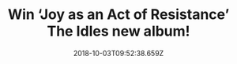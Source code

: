 ---
campaign-uuid: "c-2e6459b9-f11c-4043-827a-30bdf5651f12"
type: "Competition"
category: "Gifts"
date: "2018-10-03T09:52:38.659Z"
end-date: "2018-11-03T23:59:00.000Z"
disable-form: false
is_promoted: false
has_entry_page: true
title: "Win ‘Joy as an Act of Resistance’ The Idles new album!"
competition-description: "<p>Produced by Space and mixed by Adam Greenspan & Nick\
  \ Launay, ’Joy as an Act of Resistance.' takes aim at everything from toxic masculinity,\
  \ nationalism, immigration, and class inequality while maintaining a visceral, infectious\
  \ positivity. We have a copy of The Idles new album on vinyl edition to one of our\
  \ readers!</p>\r\n<p>Are you The Idles biggest fan? Click below for a chance to\
  \ win!</p>"
hero-header: "Win ‘Joy as an Act of Resistance’ The Idles new album!"
terms-confirmation: "N/A"
banner-img: "https://assets.expresslyapp.com/asset-95b72567-88c7-46f0-a00f-7e6c657adfc7.jpg"
logo-left-href: "http://club.expressly.io"
logo-left-image: "https://assets.expresslyapp.com/asset-bc464d12-68a6-4bd4-901e-f337ea7d0b88.jpg"
logo-left-title: "ClubExpressly"
bg-image-hero: "https://assets.expresslyapp.com/asset-9f2b3daf-b7b5-46c5-9f63-2c7c9a42ca2a.jpg"
bg-image-first: "https://assets.expresslyapp.com/asset-2e3fa6fd-524e-4674-b046-be8af4e44a0d.jpg"
section1-content: "</p>As the singer Joe Talbot summarizes: \"This album is an attempt\
  \ to be vulnerable to our audience and to encourage vulnerability; a brave naked\
  \ smile in this shitty new world. We have stripped back the songs and lyrics to\
  \ our bare flesh to allow each other to breathe, to celebrate our differences, and\
  \ act as an ode to communities and the individuals that forge them. Because without\
  \ our community, we'd be nothing.”</p>\r\n<p>If you can’t wait to listen to The\
  \ Idles brand new hits, enter the form below and it could be yours!\r\n<p>Good luck!</p>"
entry-title: "Win ‘Joy as an Act of Resistance’ The Idles new album!"
entry-content: "Enter the draw to win ‘Joy as an Act of Resistance’ The Idles new\
  \ album by completing the form below before 23:59 on 3rd of November 2018."
has-winner: false
prize-description: "‘Joy as an Act of Resistance’ The Idles new album."
special-conditions: "This competition is also available on: https://aaa.nme.com/competitions/idles-joy-as-an-act-of-resistance-album"
---